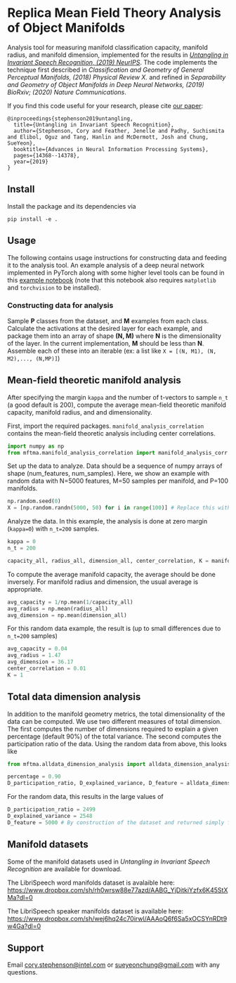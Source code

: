 # Replica Mean Field Theory Analysis of Object Manifolds

Analysis tool for measuring manifold classification capacity, manifold radius, and manifold dimension, implemented for the results in *[Untangling in Invariant Speech Recognition, (2019) NeurIPS](https://arxiv.org/abs/2003.01787)*.  The code implements the technique first described in *Classification and Geometry of General Perceptual Manifolds, (2018) Physical Review X.* and refined in *Separability and Geometry of Object Manifolds in Deep Neural Networks, (2019) BioRxiv; (2020) Nature Communications*. 

If you find this code useful for your research, please cite [our paper](https://arxiv.org/abs/2003.01787):  
```
@inproceedings{stephenson2019untangling,
  title={Untangling in Invariant Speech Recognition},
  author={Stephenson, Cory and Feather, Jenelle and Padhy, Suchismita and Elibol, Oguz and Tang, Hanlin and McDermott, Josh and Chung, SueYeon},
  booktitle={Advances in Neural Information Processing Systems},
  pages={14368--14378},
  year={2019}
}
```

## Install

Install the package and its dependencies via
```
pip install -e .
```

## Usage
The following contains usage instructions for constructing data and feeding it to the analysis tool. An example analysis of a deep neural network implemented in PyTorch along with some higher level tools can be found in this [example notebook](examples/MFTMA_VGG16_example.ipynb) (note that this notebook also requires `matplotlib` and `torchvision` to be installed).

### Constructing data for analysis
Sample **P** classes from the dataset, and **M** examples from each class.  Calculate the activations at the desired layer for each example, and package them into an array of shape **(N, M)** where **N** is the dimensionality of the layer.  In the current implementation, **M** should be less than **N**.  Assemble each of these into an iterable (ex: a list like `X = [(N, M1), (N, M2),..., (N,MP)]`)

## Mean-field theoretic manifold analysis
After specifying the margin `kappa` and the number of t-vectors to sample `n_t` (a good default is 200), compute the average mean-field theoretic manifold capacity, manifold radius, and and dimensionality.

First, import the required packages.  `manifold_analysis_correlation` contains the mean-field theoretic analysis including center correlations.
```python
import numpy as np
from mftma.manifold_analysis_correlation import manifold_analysis_corr
```
Set up the data to analyze. Data should be a sequence of numpy arrays of shape (num_features, num_samples). Here, we show an example with random data with N=5000 features, M=50 samples per manifold, and P=100 manifolds.
```python 
np.random.seed(0)
X = [np.random.randn(5000, 50) for i in range(100)] # Replace this with data to analyze
```
Analyze the data.  In this example, the analysis is done at zero margin (`kappa=0`) with `n_t=200` samples.
```python
kappa = 0
n_t = 200

capacity_all, radius_all, dimension_all, center_correlation, K = manifold_analysis_corr(X, kappa, n_t)
```
To compute the average manifold capacity, the average should be done inversely. For manifold radius and dimension, the usual average is appropriate.
```python
avg_capacity = 1/np.mean(1/capacity_all)
avg_radius = np.mean(radius_all)
avg_dimension = np.mean(dimension_all)
```
For this random data example, the result is (up to small differences due to `n_t=200` samples)
```python
avg_capacity = 0.04
avg_radius = 1.47
avg_dimension = 36.17
center_correlation = 0.01
K = 1
```

## Total data dimension analysis
In addition to the manifold geometry metrics, the total dimensionality of the data can be computed. We use two different measures of total dimension. The first computes the number of dimensions required to explain a given percentage (default 90%) of the total variance. The second computes the participation ratio of the data. Using the random data from above, this looks like
```python
from mftma.alldata_dimension_analysis import alldata_dimension_analysis

percentage = 0.90
D_participation_ratio, D_explained_variance, D_feature = alldata_dimension_analysis(X, perc=percentage)
```
For the random data, this results in the large values of
```python
D_participation_ratio = 2499
D_explained_variance = 2548
D_feature = 5000 # By construction of the dataset and returned simply for convenience
```
## Manifold datasets
Some of the manifold datasets used in *Untangling in Invariant Speech Recognition* are available for download.

The LibriSpeech word manifolds dataset is avalaible here:
https://www.dropbox.com/sh/rh0wrsw88e77azd/AABG_YjDitkiYzfx6K45StXMa?dl=0

The LibriSpeech speaker manifolds dataset is available here:
https://www.dropbox.com/sh/wej6hq24c70irwl/AAAoQ6f6Sa5xOCSYnRDt9w4Ga?dl=0

## Support 
Email cory.stephenson@intel.com or sueyeonchung@gmail.com with any questions.
